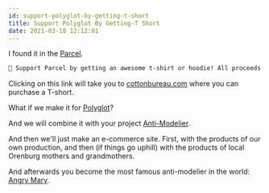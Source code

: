 ```yaml
---
id: support-polyglot-by-getting-t-short
title: Support Polyglot By Getting-T Short
date: 2021-03-18 12:12:01
---
```


I found it in the <a href='https://parceljs.org/' class='external'>Parcel</a>.

```html
👕 Support Parcel by getting an awesome t-shirt or hoodie! All proceeds support our Open Collective. ✨
```

Clicking on this link will take you to <a href='https://cottonbureau.com/products/parcel-t-shirt#/5175094/tee-men-standard-tee-vintage-navy-tri-blend-s' class='external'>cottonbureau.com</a> where you can purchase a T-short.

What if we make it for [Polyglot](https://www.english-polyglot.com/)?

And we will combine it with your project [Anti-Modelier](https://my-clothes.netlify.app/).

And then we'll just make an e-commerce site. First, with the products of our own production, and then (if things go uphill) with the products of local Orenburg mothers and grandmothers.

And afterwards you become the most famous anti-modelier in the world: [Angry Mary](https://angry-mary.netlify.app/).

